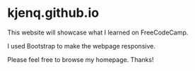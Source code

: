 # kjenq.github.io

This website will showcase what I learned on FreeCodeCamp. 

I used Bootstrap to make the webpage responsive.

Please feel free to browse my homepage. Thanks!
